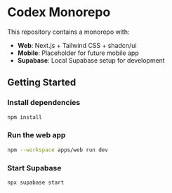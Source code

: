 # Codex Monorepo

This repository contains a monorepo with:

- **Web**: Next.js + Tailwind CSS + shadcn/ui
- **Mobile**: Placeholder for future mobile app
- **Supabase**: Local Supabase setup for development

## Getting Started

### Install dependencies

```bash
npm install
```

### Run the web app

```bash
npm --workspace apps/web run dev
```

### Start Supabase

```bash
npx supabase start
```

